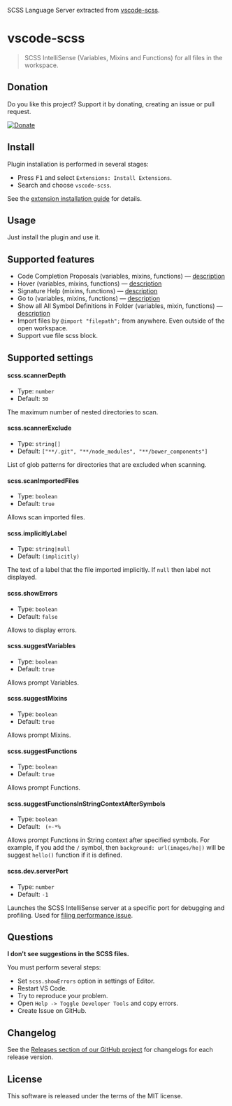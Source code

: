 SCSS Language Server extracted from [vscode-scss](https://github.com/mrmlnc/vscode-scss).

# vscode-scss

> SCSS IntelliSense (Variables, Mixins and Functions) for all files in the workspace.

## Donation

Do you like this project? Support it by donating, creating an issue or pull request.

[![Donate](https://img.shields.io/badge/Donate-PayPal-green.svg)](https://paypal.me/mrmlnc)

## Install

Plugin installation is performed in several stages:

* Press <kbd>F1</kbd> and select `Extensions: Install Extensions`.
* Search and choose `vscode-scss`.

See the [extension installation guide](https://code.visualstudio.com/docs/editor/extension-gallery) for details.

## Usage

Just install the plugin and use it.

## Supported features

* Code Completion Proposals (variables, mixins, functions) — [description](http://code.visualstudio.com/docs/extensions/language-support#_show-code-completion-proposals)
* Hover (variables, mixins, functions) — [description](http://code.visualstudio.com/docs/extensions/language-support#_show-hovers)
* Signature Help (mixins, functions) — [description](http://code.visualstudio.com/docs/extensions/language-support#_help-with-function-and-method-signatures)
* Go to (variables, mixins, functions) — [description](http://code.visualstudio.com/docs/extensions/language-support#_show-definitions-of-a-symbol)
* Show all All Symbol Definitions in Folder (variables, mixin, functions) — [description](http://code.visualstudio.com/docs/extensions/language-support#_show-all-all-symbol-definitions-in-folder)
* Import files by `@import "filepath";` from anywhere. Even outside of the open workspace.
* Support vue file scss block.

## Supported settings

#### scss.scannerDepth

* Type: `number`
* Default: `30`

The maximum number of nested directories to scan.

#### scss.scannerExclude

* Type: `string[]`
* Default: `["**/.git", "**/node_modules", "**/bower_components"]`

List of glob patterns for directories that are excluded when scanning.

#### scss.scanImportedFiles

* Type: `boolean`
* Default: `true`

Allows scan imported files.

#### scss.implicitlyLabel

* Type: `string|null`
* Default: `(implicitly)`

The text of a label that the file imported implicitly. If `null` then label not displayed.

#### scss.showErrors

* Type: `boolean`
* Default: `false`

Allows to display errors.

#### scss.suggestVariables

* Type: `boolean`
* Default: `true`

Allows prompt Variables.

#### scss.suggestMixins

* Type: `boolean`
* Default: `true`

Allows prompt Mixins.

#### scss.suggestFunctions

* Type: `boolean`
* Default: `true`

Allows prompt Functions.

#### scss.suggestFunctionsInStringContextAfterSymbols

* Type: `boolean`
* Default: ` (+-*%`

Allows prompt Functions in String context after specified symbols. For example, if you add the `/` symbol, then `background: url(images/he|)` will be suggest `hello()` function if it is defined.

#### scss.dev.serverPort

* Type: `number`
* Default: `-1`

Launches the SCSS IntelliSense server at a specific port for debugging and profiling. Used for [filing performance issue](./.github/PERF_ISSUE.md).

## Questions

**I don't see suggestions in the SCSS files.**

You must perform several steps:

* Set `scss.showErrors` option in settings of Editor.
* Restart VS Code.
* Try to reproduce your problem.
* Open `Help -> Toggle Developer Tools` and copy errors.
* Create Issue on GitHub.

## Changelog

See the [Releases section of our GitHub project](https://github.com/mrmlnc/vscode-scss/releases) for changelogs for each release version.

## License

This software is released under the terms of the MIT license.
